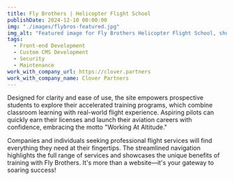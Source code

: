 ```yaml
---
title: Fly Brothers | Helicopter Flight School
publishDate: 2024-12-10 00:00:00
img: "./images/flybros-featured.jpg"
img_alt: "Featured image for Fly Brothers Helicopter Flight School, showing a helicopter in flight against a bright blue sky, symbolizing the thrill and professionalism of aviation training."
tags:
  - Front-end Development
  - Custom CMS Development
  - Security
  - Maintenance
work_with_company_url: https://clover.partners
work_with_company_name: Clover Partners
---
```


Designed for clarity and ease of use, the site empowers prospective students to explore their accelerated training programs, which combine classroom learning with real-world flight experience. Aspiring pilots can quickly earn their licenses and launch their aviation careers with confidence, embracing the motto "Working At Altitude."

Companies and individuals seeking professional flight services will find everything they need at their fingertips. The streamlined navigation highlights the full range of services and showcases the unique benefits of training with Fly Brothers. It's more than a website—it's your gateway to soaring success!
